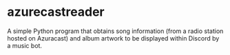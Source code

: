 # azurecastreader

A simple Python program that obtains song information (from a radio station hosted on Azuracast) and album artwork to be displayed within Discord by a music bot.
